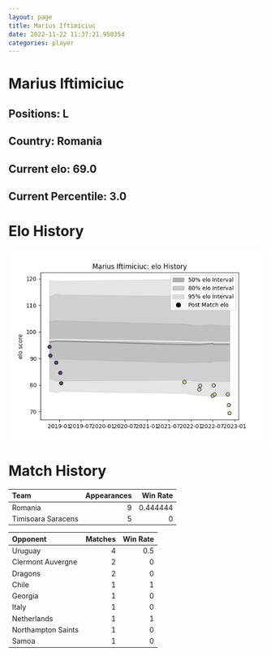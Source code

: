 ```yaml
---  
layout: page  
title: Marius Iftimiciuc  
date: 2022-11-22 11:37:21.950354  
categories: player  
---
```

# Marius Iftimiciuc

## Positions: L

## Country: Romania

## Current elo: 69.0

## Current Percentile: 3.0

# Elo History


![elo history](history_MariusIftimiciuc.png)
# Match History


| Team               |   Appearances |   Win Rate |
|:-------------------|--------------:|-----------:|
| Romania            |             9 |   0.444444 |
| Timisoara Saracens |             5 |   0        |

| Opponent           |   Matches |   Win Rate |
|:-------------------|----------:|-----------:|
| Uruguay            |         4 |        0.5 |
| Clermont Auvergne  |         2 |        0   |
| Dragons            |         2 |        0   |
| Chile              |         1 |        1   |
| Georgia            |         1 |        0   |
| Italy              |         1 |        0   |
| Netherlands        |         1 |        1   |
| Northampton Saints |         1 |        0   |
| Samoa              |         1 |        0   |